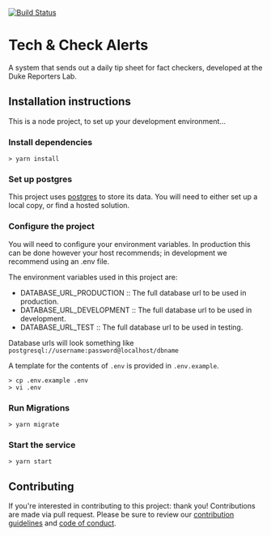 [![Build Status](https://travis-ci.org/TechAndCheck/tech-and-check-alerts.svg?branch=master)](https://travis-ci.org/TechAndCheck/tech-and-check-alerts)

# Tech & Check Alerts

A system that sends out a daily tip sheet for fact checkers, developed at the Duke Reporters Lab.

## Installation instructions
This is a node project, to set up your development environment...

### Install dependencies

```
> yarn install
```

### Set up postgres

This project uses [postgres](https://www.postgresql.org/) to store its data.  You will need to either set up a local copy, or find a hosted solution.

### Configure the project

You will need to configure your environment variables.  In production this can be done however your host recommends; in development we recommend using an .env file.

The environment variables used in this project are:

* DATABASE_URL_PRODUCTION :: The full database url to be used in production.
* DATABASE_URL_DEVELOPMENT :: The full database url to be used in development.
* DATABASE_URL_TEST :: The full database url to be used in testing.

Database urls will look something like `postgresql://username:password@localhost/dbname`

A template for the contents of `.env` is provided in `.env.example`.

```
> cp .env.example .env
> vi .env
```

### Run Migrations

```
> yarn migrate
```

### Start the service

```
> yarn start
```

## Contributing

If you're interested in contributing to this project: thank you! Contributions are made via pull request. Please be sure to review our [contribution guidelines](CONTRIBUTING.md) and [code of conduct](docs/CODE_OF_CONDUCT.md).
